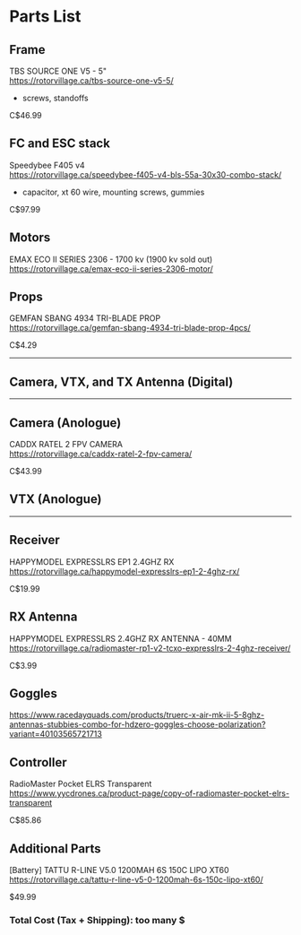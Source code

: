 # Parts List
  
## Frame
TBS SOURCE ONE V5 - 5"  
https://rotorvillage.ca/tbs-source-one-v5-5/
- screws, standoffs
  
C$46.99  
  
  
## FC and ESC stack
Speedybee F405 v4  
https://rotorvillage.ca/speedybee-f405-v4-bls-55a-30x30-combo-stack/
- capacitor, xt 60 wire, mounting screws, gummies
  
C$97.99  
  
  
## Motors
EMAX ECO II SERIES 2306 - 1700 kv (1900 kv sold out)  
https://rotorvillage.ca/emax-eco-ii-series-2306-motor/


## Props
GEMFAN SBANG 4934 TRI-BLADE PROP  
https://rotorvillage.ca/gemfan-sbang-4934-tri-blade-prop-4pcs/
  
C$4.29  

  
-------------------------------------------------------------------------------
## Camera, VTX, and TX Antenna (Digital)


-------------------------------------------------------------------------------
## Camera (Anologue)
CADDX RATEL 2 FPV CAMERA  
https://rotorvillage.ca/caddx-ratel-2-fpv-camera/  
  
C$43.99

## VTX (Anologue)

-------------------------------------------------------------------------------
## Receiver
HAPPYMODEL EXPRESSLRS EP1 2.4GHZ RX  
https://rotorvillage.ca/happymodel-expresslrs-ep1-2-4ghz-rx/
  
C$19.99  
  
  
## RX Antenna
HAPPYMODEL EXPRESSLRS 2.4GHZ RX ANTENNA - 40MM  
https://rotorvillage.ca/radiomaster-rp1-v2-tcxo-expresslrs-2-4ghz-receiver/
  
C$3.99  
  
  
## Goggles

https://www.racedayquads.com/products/truerc-x-air-mk-ii-5-8ghz-antennas-stubbies-combo-for-hdzero-goggles-choose-polarization?variant=40103565721713

## Controller
RadioMaster Pocket ELRS Transparent  
https://www.yycdrones.ca/product-page/copy-of-radiomaster-pocket-elrs-transparent
  
C$85.86 

  
## Additional Parts
[Battery]
TATTU R-LINE V5.0 1200MAH 6S 150C LIPO XT60  
https://rotorvillage.ca/tattu-r-line-v5-0-1200mah-6s-150c-lipo-xt60/  
  
$49.99  

  
### Total Cost (Tax + Shipping): too many $
